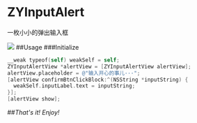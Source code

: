 # ZYInputAlert
一枚小小的弹出输入框

![](http://upload-images.jianshu.io/upload_images/355579-d7e3448e6b882310.gif?imageMogr2/auto-orient/strip)
##Usage
###Initialize
```objective-c
__weak typeof(self) weakSelf = self;
ZYInputAlertView *alertView = [ZYInputAlertView alertView];
alertView.placeholder = @"输入开心的事儿···";
[alertView confirmBtnClickBlock:^(NSString *inputString) {
  weakSelf.inputLabel.text = inputString;
}];
[alertView show];
```

##*That's it!*    *Enjoy!*
